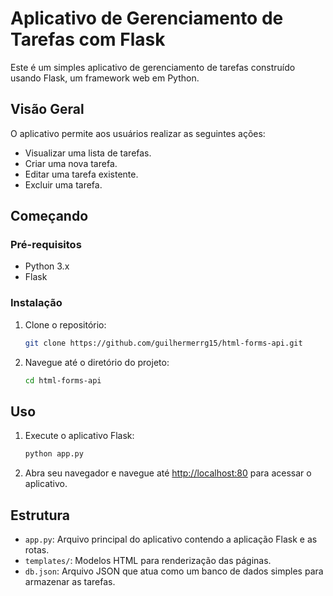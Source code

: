 # Aplicativo de Gerenciamento de Tarefas com Flask

Este é um simples aplicativo de gerenciamento de tarefas construído usando Flask, um framework web em Python.

## Visão Geral

O aplicativo permite aos usuários realizar as seguintes ações:

- Visualizar uma lista de tarefas.
- Criar uma nova tarefa.
- Editar uma tarefa existente.
- Excluir uma tarefa.

## Começando

### Pré-requisitos

- Python 3.x
- Flask

### Instalação

1. Clone o repositório:

    ```bash
    git clone https://github.com/guilhermerrg15/html-forms-api.git
    ```

2. Navegue até o diretório do projeto:

    ```bash
    cd html-forms-api
    ```

## Uso

1. Execute o aplicativo Flask:

    ```bash
    python app.py
    ```

2. Abra seu navegador e navegue até [http://localhost:80](http://localhost:80) para acessar o aplicativo.

## Estrutura

- `app.py`: Arquivo principal do aplicativo contendo a aplicação Flask e as rotas.
- `templates/`: Modelos HTML para renderização das páginas.
- `db.json`: Arquivo JSON que atua como um banco de dados simples para armazenar as tarefas.


